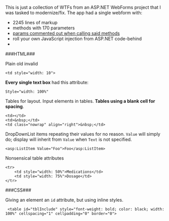 <!--{Title:"This Ancient WebApp That I Enhanced Had A Lot Of WTFs", PublishedOn:"", Intro:"A collection of WTFs from a web application that I was tasked to modernize/fix."}-->

This is just a collection of WTFs from an ASP.NET WebForms project that I was tasked to modernize/fix. The app had a single webform with:

* 2245 lines of markup
* methods with 170 parameters
* [params commented out when calling said methods](http://i.imgur.com/pCYjkYN.png)
* roll your own JavaScript injection from ASP.NET code-behind 
* 


###HTML###

Plain old invalid 

    <td style="width: 10">

**Every single text box** had this attribute:

    Style="width: 100%"

Tables for layout. Input elements in tables. **Tables using a blank cell for spacing**.

    <td></td>
    <td>&nbsp;</td>
    <td class="nowrap" align="right">&nbsp;</td>

DropDownList items repeating their values for no reason. `Value` will simply do; display will inherit from `Value` when `Text` is not specified.

    <asp:ListItem Value="Foo">Foo</asp:ListItem>

Nonsensical table attributes

    <tr>
        <td style="width: 50%">Medications</td>
        <td style="width: 75%">Dosage</td>
    </tr>

###CSS###

Giving an element an `id` attribute, but using inline styles.

     <table id="tblInclude" style="font-weight: bold; color: black; width: 100%" cellspacing="1" cellpadding="0" border="0">
    